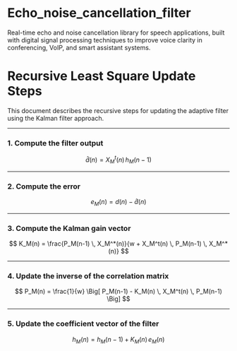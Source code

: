 # Echo_noise_cancellation_filter
Real-time echo and noise cancellation library for speech applications, built with digital signal processing techniques to improve voice clarity in conferencing, VoIP, and smart assistant systems.

# Recursive Least Square Update Steps

This document describes the recursive steps for updating the adaptive filter using the Kalman filter approach.

---

### 1. Compute the filter output
$$
\hat{d}(n) = X_M^t(n) \, h_M(n-1)
$$

---

### 2. Compute the error
$$
e_M(n) = d(n) - \hat{d}(n)
$$

---

### 3. Compute the Kalman gain vector
$$
K_M(n) = \frac{P_M(n-1) \, X_M^*(n)}{w + X_M^t(n) \, P_M(n-1) \, X_M^*(n)}
$$

---

### 4. Update the inverse of the correlation matrix
$$
P_M(n) = \frac{1}{w} \Big[ P_M(n-1) - K_M(n) \, X_M^t(n) \, P_M(n-1) \Big]
$$

---

### 5. Update the coefficient vector of the filter
$$
h_M(n) = h_M(n-1) + K_M(n) \, e_M(n)
$$

